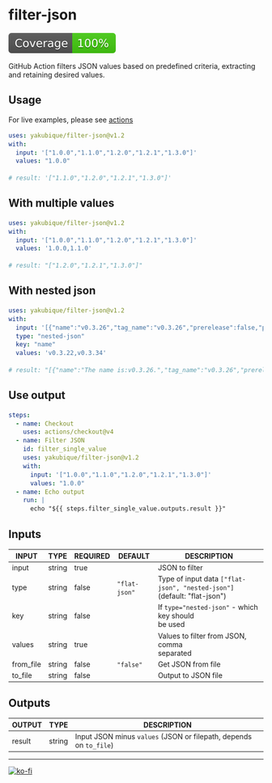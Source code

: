 # filter-json

[![Coverage](./badges/coverage.svg)](./badges/coverage.svg)

GitHub Action filters JSON values based on predefined criteria, extracting and retaining desired values.

## Usage

For live examples, please see [actions](https://github.com/yakubique/filter-json/actions/workflows/test-myself.yaml)

```yaml
uses: yakubique/filter-json@v1.2
with:
  input: '["1.0.0","1.1.0","1.2.0","1.2.1","1.3.0"]'
  values: "1.0.0"

# result: '["1.1.0","1.2.0","1.2.1","1.3.0"]'
```

## With multiple values

```yaml
uses: yakubique/filter-json@v1.2
with:
  input: '["1.0.0","1.1.0","1.2.0","1.2.1","1.3.0"]'
  values: '1.0.0,1.1.0'

# result: "["1.2.0","1.2.1","1.3.0"]"
```

## With nested json

```yaml
uses: yakubique/filter-json@v1.2
with:
  input: '[{"name":"v0.3.26","tag_name":"v0.3.26","prerelease":false,"published_at":"2023-08-07T09:43:28Z"},{"name":"v0.3.22","tag_name":"v0.3.22","prerelease":false,"published_at":"2023-11-12T10:58:00Z"},{"name":"v0.3.23","tag_name":"v0.3.23","prerelease":false,"published_at":"2023-11-12T10:59:27Z"},{"name":"v0.3.25","tag_name":"v0.3.25","prerelease":false,"published_at":"2023-11-12T11:01:20Z"},{"name":"v0.3.31","tag_name":"v0.3.31","prerelease":false,"published_at":"2023-11-12T11:17:17Z"},{"name":"v0.3.34","tag_name":"v0.3.34","prerelease":false,"published_at":"2023-11-12T11:21:59Z"}]'
  type: "nested-json"
  key: "name"
  values: 'v0.3.22,v0.3.34'

# result: "[{"name":"The name is:v0.3.26.","tag_name":"v0.3.26","prerelease":false,"published_at":"2023-08-07T09:43:28Z"},{"name":"The name is:v0.3.23.","tag_name":"v0.3.23","prerelease":false,"published_at":"2023-11-12T10:59:27Z"},{"name":"The name is:v0.3.25.","tag_name":"v0.3.25","prerelease":false,"published_at":"2023-11-12T11:01:20Z"},{"name":"The name is:v0.3.31.","tag_name":"v0.3.31","prerelease":false,"published_at":"2023-11-12T11:17:17Z"}]"
```

## Use output

```yaml
steps:
  - name: Checkout
    uses: actions/checkout@v4
  - name: Filter JSON
    id: filter_single_value
    uses: yakubique/filter-json@v1.2
    with:
      input: '["1.0.0","1.1.0","1.2.0","1.2.1","1.3.0"]'
      values: "1.0.0"
  - name: Echo output
    run: |
      echo "${{ steps.filter_single_value.outputs.result }}"
```

## Inputs

<!-- AUTO-DOC-INPUT:START - Do not remove or modify this section -->

| INPUT     | TYPE   | REQUIRED | DEFAULT       | DESCRIPTION                                                              |
|-----------|--------|----------|---------------|--------------------------------------------------------------------------|
| input     | string | true     |               | JSON to filter                                                           |
| type      | string | false    | `"flat-json"` | Type of input data `["flat-json", "nested-json"]` (default: "flat-json") |
| key       | string | false    |               | If `type="nested-json"` - which key should <br>be used                   |
| values    | string | true     |               | Values to filter from JSON, comma <br>separated                          |
| from_file | string | false    | `"false"`     | Get JSON from file                                                       |
| to_file   | string | false    |               | Output to JSON file                                                      |

<!-- AUTO-DOC-INPUT:END -->

## Outputs

<!-- AUTO-DOC-OUTPUT:START - Do not remove or modify this section -->

| OUTPUT | TYPE   | DESCRIPTION                                                        |
|--------|--------|--------------------------------------------------------------------|
| result | string | Input JSON minus `values` (JSON or filepath, depends on `to_file`) |

<!-- AUTO-DOC-OUTPUT:END -->


----

[![ko-fi](https://ko-fi.com/img/githubbutton_sm.svg)](https://ko-fi.com/S6S1UZ9P7)

